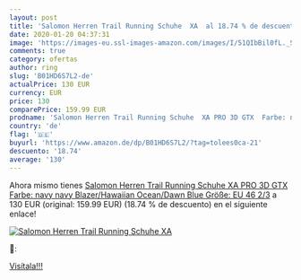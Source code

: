 ```yaml
---
layout: post
title: 'Salomon Herren Trail Running Schuhe  XA  al 18.74 % de descuento'
date: 2020-01-20 04:37:31
image: 'https://images-eu.ssl-images-amazon.com/images/I/51QIbBil0fL._SL200_.jpg'
comments: true
category: ofertas
author: ring
slug: 'B01HD6S7L2-de'
actualPrice: 130 EUR
currency: EUR
price: 130
comparePrice: 159.99 EUR
prodname: 'Salomon Herren Trail Running Schuhe  XA PRO 3D GTX  Farbe: navy  navy Blazer/Hawaiian Ocean/Dawn Blue  Größe: EU 46 2/3'
country: 'de'
flag: '🇩🇪'
buyurl: 'https://www.amazon.de/dp/B01HD6S7L2/?tag=tolees0ca-21'
descuento: '18.74'
average: '130'
---
```


Ahora mismo tienes [Salomon Herren Trail Running Schuhe  XA PRO 3D GTX  Farbe: navy  navy Blazer/Hawaiian Ocean/Dawn Blue  Größe: EU 46 2/3](https://www.amazon.de/dp/B01HD6S7L2/?tag=tolees0ca-21) a 130 EUR (original: 159.99 EUR) (18.74 %  de descuento) en el siguiente enlace!

[![Salomon Herren Trail Running Schuhe  XA ](https://images-eu.ssl-images-amazon.com/images/I/51QIbBil0fL._SL200_.jpg)](https://www.amazon.de/dp/B01HD6S7L2/?tag=tolees0ca-21)

🔎:


[Visítala!!!](https://www.amazon.de/dp/B01HD6S7L2/?tag=tolees0ca-21)
